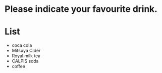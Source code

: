 # Please indicate your favourite drink.

# List
- coca cola
- Mitsuya Cider
- Royal milk tea
- CALPIS soda
- coffee
